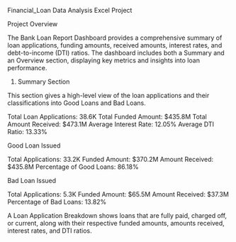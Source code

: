 Financial_Loan Data Analysis Excel Project

Project Overview

The Bank Loan Report Dashboard provides a comprehensive summary of loan applications, funding amounts, received amounts, interest rates, and debt-to-income (DTI) ratios. The dashboard includes both a Summary and an Overview section, displaying key metrics and insights into loan performance.

1. Summary Section

This section gives a high-level view of the loan applications and their classifications into Good Loans and Bad Loans.

Total Loan Applications: 38.6K
Total Funded Amount: $435.8M
Total Amount Received: $473.1M
Average Interest Rate: 12.05%
Average DTI Ratio: 13.33%

Good Loan Issued

Total Applications: 33.2K
Funded Amount: $370.2M
Amount Received: $435.8M
Percentage of Good Loans: 86.18%

Bad Loan Issued

Total Applications: 5.3K
Funded Amount: $65.5M
Amount Received: $37.3M
Percentage of Bad Loans: 13.82%

A Loan Application Breakdown shows loans that are fully paid, charged off, or current, along with their respective funded amounts, amounts received, interest rates, and DTI ratios.
